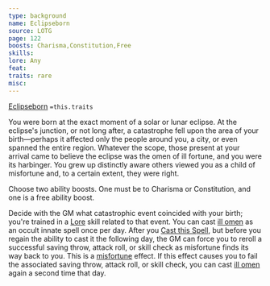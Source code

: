 ```yaml
---
type: background
name: Eclipseborn 
source: LOTG
page: 122
boosts: Charisma,Constitution,Free
skills: 
lore: Any
feat: 
traits: rare
misc: 
---
```


[Eclipseborn](###%20Eclipseborn)
`=this.traits`


You were born at the exact moment of a solar or lunar eclipse. At the eclipse's junction, or not long after, a catastrophe fell upon the area of your birth—perhaps it affected only the people around you, a city, or even spanned the entire region. Whatever the scope, those present at your arrival came to believe the eclipse was the omen of ill fortune, and you were its harbinger. You grew up distinctly aware others viewed you as a child of misfortune and, to a certain extent, they were right.

Choose two ability boosts. One must be to Charisma or Constitution, and one is a free ability boost.

Decide with the GM what catastrophic event coincided with your birth; you're trained in a [Lore](Lore) skill related to that event. You can cast [ill omen](../Spells_Rituals/Arcane_Tradition/Level%201/Ill%20Omen.md) as an occult innate spell once per day. After you [Cast this Spell](Cast%20this%20Spell), but before you regain the ability to cast it the following day, the GM can force you to reroll a successful saving throw, attack roll, or skill check as misfortune finds its way back to you. This is a [misfortune](../Traits/Misfortune.md) effect. If this effect causes you to fail the associated saving throw, attack roll, or skill check, you can cast [ill omen](../Spells_Rituals/Arcane_Tradition/Level%201/Ill%20Omen.md) again a second time that day.

